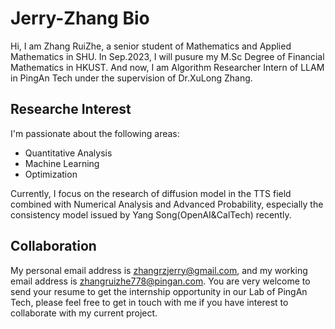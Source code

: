# Jerry-Zhang Bio
Hi, I am Zhang RuiZhe, a senior student of Mathematics and Applied Mathematics in SHU. In Sep.2023, I will pusure my M.Sc Degree of Financial Mathematics in HKUST. And now, I am Algorithm Researcher Intern of LLAM in PingAn Tech under the supervision of Dr.XuLong Zhang.

## Researche Interest
I'm passionate about the following areas:
- Quantitative Analysis
- Machine Learning
- Optimization

Currently, I focus on the research of diffusion model in the TTS field combined with Numerical Analysis and Advanced Probability, especially the consistency model issued by Yang Song(OpenAI&CalTech) recently.

## Collaboration
My personal email address is zhangrzjerry@gmail.com, and my working email address is zhangruizhe778@pingan.com. 
You are very welcome to send your resume to get the internship opportunity in our Lab of PingAn Tech, please feel free to get in touch with me if you have interest to collaborate with my current project.
